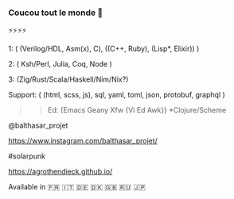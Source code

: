 ### Coucou tout le monde 👋

⚡⚡⚡⚡

1: ( (Verilog/HDL, Asm(x), C), ((C++, Ruby), (Lisp*, Elixir)) )

2: ( Ksh/Perl, Julia, Coq, Node )

3: (Zig/Rust/Scala/Haskell/Nim/Nix?)

Support: ( (html, scss, js), sql, yaml, toml, json, protobuf, graphql )

>> Ed: {Emacs Geany Xfw {Vi Ed Awk}}
>> *Clojure/Scheme

@balthasar_projet

https://www.instagram.com/balthasar_projet/

#solarpunk

https://agrothendieck.github.io/

Available in 🇫🇷 🇮🇹 🇩🇪 🇩🇰 🇬🇧 🇷🇺 🇯🇵

<!--
**joyboy67/joyboy67** is a ✨ _special_ ✨ repository because its `README.md` (this file) appears on your GitHub profile.

Here are some ideas to get you started:

- 🔭 I’m currently working on ...
- 🌱 I’m currently learning ...
- 👯 I’m looking to collaborate on ...
- 🤔 I’m looking for help with ...
- 💬 Ask me about ...
- 📫 How to reach me: ...
- 😄 Pronouns: ...
-  Fun fact: ...
-->
